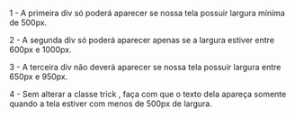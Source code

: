 1 - A primeira div só poderá aparecer se nossa tela possuir largura mínima de 500px.

2 - A segunda div só poderá aparecer apenas se a largura estiver entre 600px e 1000px.

3 - A terceira div não deverá aparecer se nossa tela possuir largura entre 650px e 950px.

4 - Sem alterar a classe trick , faça com que o texto dela apareça somente quando a tela estiver com menos de 500px de largura.
